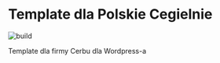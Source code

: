 # Template dla Polskie Cegielnie

![build](https://travis-ci.org/dpych/polskacegielnia-template.svg)

Template dla firmy Cerbu dla Wordpress-a
